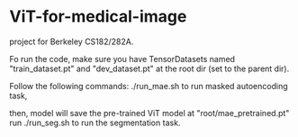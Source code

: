 # ViT-for-medical-image
project for Berkeley CS182/282A.

Fo run the code, make sure you have TensorDatasets named "train_dataset.pt" and "dev_dataset.pt" at the root dir (set to the parent dir). 

Follow the following commands:
    ./run_mae.sh
to run masked autoencoding task,

then, model will save the pre-trained ViT model at "root/mae_pretrained.pt"
run
    ./run_seg.sh
to run the segmentation task.
